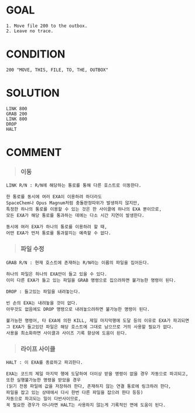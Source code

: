 # GOAL
~~~
1. Move file 200 to the outbox.  
2. Leave no trace.
~~~

# CONDITION
~~~
200 "MOVE, THIS, FILE, TO, THE, OUTBOX"
~~~

# SOLUTION
~~~
LINK 800  
GRAB 200  
LINK 800  
DROP  
HALT
~~~

# COMMENT

> ### 이동
~~~
LINK R/N : R/N에 해당하는 통로를 통해 다른 호스트로 이동한다.
~~~

~~~
한 통로를 동시에 여러 EXA이 이용하려 하더라도
SpaceChem나 Opus Magnum처럼 충돌판정따위가 발생하지 않지만,
특정한 하나의 통로를 이용할 수 있는 것은 한 사이클에 하나의 EXA 뿐이므로,
모든 EXA가 해당 통로를 통과하는 데에는 다소 시간 지연이 발생한다.
~~~

~~~
동시에 여러 EXA가 하나의 통로를 이용하려 할 때,
어떤 EXA가 먼저 통로를 통과할지는 예측할 수 없다.
~~~

> ### 파일 수정
~~~
GRAB R/N : 현재 호스트에 존재하는 R/N라는 이름의 파일을 집어든다.
~~~

~~~
하나의 파일은 하나의 EXA만이 들고 있을 수 있다.
이미 다른 EXA가 들고 있는 파일을 GRAB 명령으로 집으려하면 불가능한 명령이 된다.
~~~

~~~
DROP : 들고있는 파일을 내려놓는다.
~~~

~~~
빈 손의 EXA는 내려놓을 것이 없다.
아무것도 없음에도 DROP 명령으로 내려놓으려하면 불가능한 명령이 된다.
~~~

~~~
불가능한 명령어, 타 EXA에 의한 KILL, 제일 마지막행에 도달 등의 이유로 EXA가 파괴되면
그 EXA가 들고있던 파일은 해당 호스트에 그대로 남으므로 거의 사용할 필요가 없다.
사용을 최소화하면 사이클과 사이즈 기록 향상에 도움이 된다.
~~~

> ### 라이프 사이클
~~~
HALT : 이 EXA를 종료하고 파괴한다.
~~~

~~~
EXA는 코드의 제일 마지막 행에 도달하여 더이상 받을 명령이 없을 경우 자동으로 파괴되고,
또한 실행불가능한 명령을 받았을 경우
(읽기 전용 파일에 값을 저장하려 한다, 존재하지 않는 연결 통로에 링크하려 한다,
파일을 잡고 있는 상태에서 다시 한번 다른 파일을 잡으려 한다 등등)
자동으로 파괴되는 일이 다반사이므로,
꼭 필요한 경우가 아니라면 HALT는 사용하지 않는게 기록적인 면에 도움이 된다.
~~~
